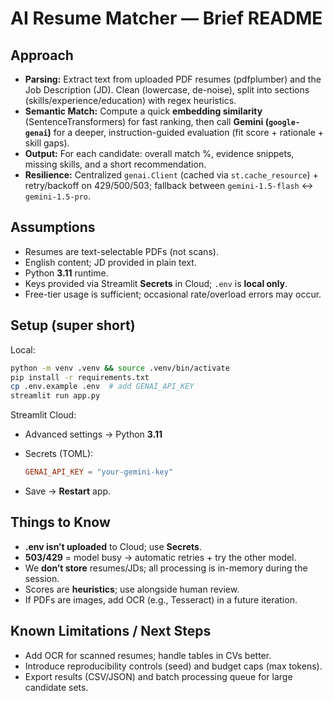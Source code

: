 # AI Resume Matcher — Brief README

## Approach

* **Parsing:** Extract text from uploaded PDF resumes (pdfplumber) and the Job Description (JD). Clean (lowercase, de-noise), split into sections (skills/experience/education) with regex heuristics.
* **Semantic Match:** Compute a quick **embedding similarity** (SentenceTransformers) for fast ranking, then call **Gemini (`google-genai`)** for a deeper, instruction-guided evaluation (fit score + rationale + skill gaps).
* **Output:** For each candidate: overall match %, evidence snippets, missing skills, and a short recommendation.
* **Resilience:** Centralized `genai.Client` (cached via `st.cache_resource`) + retry/backoff on 429/500/503; fallback between `gemini-1.5-flash` ↔ `gemini-1.5-pro`.

## Assumptions

* Resumes are text-selectable PDFs (not scans).
* English content; JD provided in plain text.
* Python **3.11** runtime.
* Keys provided via Streamlit **Secrets** in Cloud; `.env` is **local only**.
* Free-tier usage is sufficient; occasional rate/overload errors may occur.

## Setup (super short)

Local:

```bash
python -m venv .venv && source .venv/bin/activate
pip install -r requirements.txt
cp .env.example .env  # add GENAI_API_KEY
streamlit run app.py
```

Streamlit Cloud:

* Advanced settings → Python **3.11**
* Secrets (TOML):

  ```toml
  GENAI_API_KEY = "your-gemini-key"
  ```
* Save → **Restart** app.

## Things to Know

* **.env isn’t uploaded** to Cloud; use **Secrets**.
* **503/429** = model busy → automatic retries + try the other model.
* We **don’t store** resumes/JDs; all processing is in-memory during the session.
* Scores are **heuristics**; use alongside human review.
* If PDFs are images, add OCR (e.g., Tesseract) in a future iteration.

## Known Limitations / Next Steps

* Add OCR for scanned resumes; handle tables in CVs better.
* Introduce reproducibility controls (seed) and budget caps (max tokens).
* Export results (CSV/JSON) and batch processing queue for large candidate sets.

